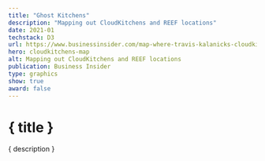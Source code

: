 ```yaml
---
title: "Ghost Kitchens"
description: "Mapping out CloudKitchens and REEF locations"
date: 2021-01
techstack: D3
url: https://www.businessinsider.com/map-where-travis-kalanicks-cloudkitchen-and-reef-have-ghost-kitchens-2020-12
hero: cloudkitchens-map
alt: Mapping out CloudKitchens and REEF locations
publication: Business Insider
type: graphics
show: true
award: false
---
```


# { title }

{ description }
